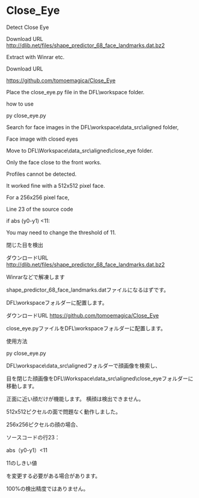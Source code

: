 # Close_Eye
 Detect Close Eye

Download URL
http://dlib.net/files/shape_predictor_68_face_landmarks.dat.bz2

Extract with Winrar etc.

Download URL

https://github.com/tomoemagica/Close_Eye

Place the close_eye.py file in the DFL\workspace folder.

how to use

py close_eye.py

Search for face images in the DFL\workspace\data_src\aligned folder,

Face image with closed eyes

Move to DFL\Workspace\data_src\aligned\close_eye folder.

Only the face close to the front works.

Profiles cannot be detected.

It worked fine with a 512x512 pixel face.

For a 256x256 pixel face,

Line 23 of the source code

if abs (y0-y1) <11:

You may need to change the threshold of 11.



閉じた目を検出

ダウンロードURL http://dlib.net/files/shape_predictor_68_face_landmarks.dat.bz2

Winrarなどで解凍します

shape_predictor_68_face_landmarks.datファイルになるはずです。

DFL\workspaceフォルダーに配置します。


ダウンロードURL https://github.com/tomoemagica/Close_Eye

close_eye.pyファイルをDFL\workspaceフォルダーに配置します。

使用方法

py close_eye.py

DFL\workspace\data_src\alignedフォルダーで顔画像を検索し、

目を閉じた顔画像をDFL\Workspace\data_src\aligned\close_eyeフォルダーに移動します。

正面に近い顔だけが機能します。 横顔は検出できません。

512x512ピクセルの面で問題なく動作しました。 

256x256ピクセルの顔の場合、

ソースコードの行23：

abs（y0-y1）<11

11のしきい値

を変更する必要がある場合があります。

100%の検出精度ではありません。
